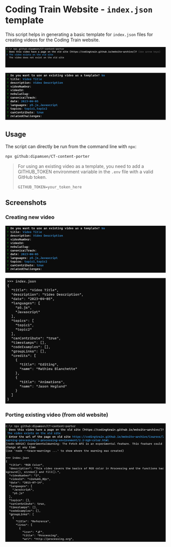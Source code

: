 # Coding Train Website - `index.json` template

This script helps in generating a basic template for `index.json` files for creating videos for the Coding Train website.

![](screenshots/1.png)

![](screenshots/2.png)

## Usage

The script can directly be run from the command line with `npx`:

```bash
npx github:dipamsen/CT-content-porter
```

> For using an existing video as a template, you need to add a GITHUB_TOKEN environment variable in the `.env` file with a valid GitHub token.
>
> ```
> GITHUB_TOKEN=your_token_here
> ```

## Screenshots

### Creating new video

![](screenshots/2.png)

![](screenshots/3.png)

### Porting existing video (from old website)

![](screenshots/4.png)
